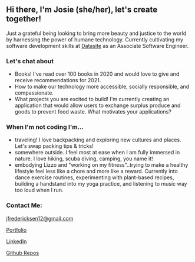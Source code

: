 <h2>Hi there, I'm Josie (she/her), let's create together!</h2>

Just a grateful being looking to bring more beauty and justice to the world by harnessing the power of humane technology. Currently cultivating my software development skills at [Datasite](https://www.datasite.com/us/en.html) as an Associate Software Engineer.

<h3>Let's chat about</h3>
<ul>
  <li>Books! I've read over 100 books in 2020 and would love to give and receive recommendations for 2021.
  <li>How to make our technology more accessible, socially responsible, and compassionate.
  <li>What projects you are excited to build! I'm currently creating an application that would allow users to exchange surplus produce and goods to prevent food           waste. What motivates your applications?
</ul>

<h3>When I'm not coding I'm...</h3>
 <ul>
    <li>traveling! I love backpacking and exploring new cultures and places. Let's swap packing tips & tricks!
    <li>somewhere outside. I feel most at ease when I am fully immersed in nature. I love hiking, scuba diving, camping, you name it!
    <li>embodying Lizzo and "working on my fitness"..trying to make a healthy lifestyle feel less like a chore and more like a reward. Currently into dance exercise         routines, experimenting with plant-based recipes, building a handstand into my yoga practice, and listening to music way too loud when I run.</li>
 </ul>
 
<h3>Contact Me: </h3> 
 
jfredericksen12@gmail.com

[Portfolio](https://josiefredericksen.netlify.app/#/)

[LinkedIn](https://www.linkedin.com/in/josie-fredericksen/)

[Github Repos](https://github.com/freder48?tab=repositories)


   
